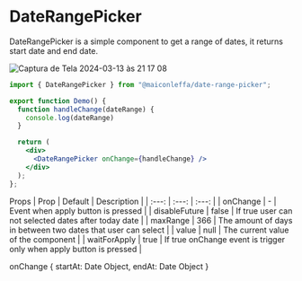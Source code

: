 # DateRangePicker

DateRangePicker is a simple component to get a range of dates, it returns start date and end date.

![Captura de Tela 2024-03-13 às 21 17 08](https://github.com/MaiconLeffa/DateRangePicker/assets/41764184/84db1125-1a85-4c20-b4ef-1df0b93f42a1)

```jsx
import { DateRangePicker } from "@maiconleffa/date-range-picker";

export function Demo() {
  function handleChange(dateRange) {
    console.log(dateRange)
  }

  return (
    <div>
      <DateRangePicker onChange={handleChange} />
    </div>
  );
};
```

Props
| Prop | Default | Description | 
| :---: | :---: |  :---: |
| onChange | - | Event when apply button is pressed |
| disableFuture | false | If true user can not selected dates after today date |
| maxRange | 366 | The amount of days in between two dates that user can select |
| value | null | The current value of the component |
| waitForApply | true | If true onChange event is trigger only when apply button is pressed |

onChange
{
  startAt: Date Object,
  endAt:  Date Object
}
 
